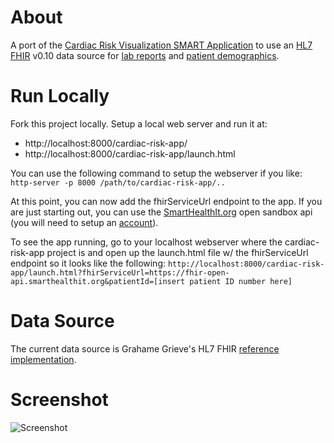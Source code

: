 # About #
A port of the [Cardiac Risk Visualization SMART Application](https://github.com/chb/smart_sample_apps/tree/0f8afd5036326f68cfb9bacf9d20d2bf3d5dd7ed/static/framework/cardio_risk_viz
) to use an [HL7 FHIR](http://www.hl7.org/implement/standards/fhir/index.htm) v0.10 data source for [lab reports](http://www.hl7.org/implement/standards/fhir/diagnosticreport.htm
) and [patient demographics](http://www.hl7.org/implement/standards/fhir/Patient.htm).

# Run Locally #

Fork this project locally. Setup a local web server and run it at:
* http://localhost:8000/cardiac-risk-app/
* http://localhost:8000/cardiac-risk-app/launch.html

You can use the following command to setup the webserver if you like:
```http-server -p 8000 /path/to/cardiac-risk-app/..```

At this point, you can now add the fhirServiceUrl endpoint to the app. If you are just starting out, you can use the [SmartHealthIt.org](http://docs.smarthealthit.org/tutorials/testing/) open sandbox api (you will need to setup an [account](https://service.smarthealthit.org/private/Login)).

To see the app running, go to your localhost webserver where the cardiac-risk-app project is and open up the launch.html file w/ the fhirServiceUrl endpoint so it looks like the following:
```http://localhost:8000/cardiac-risk-app/launch.html?fhirServiceUrl=https://fhir-open-api.smarthealthit.org&patientId=[insert patient ID number here]```


# Data Source #
The current data source is Grahame Grieve's HL7 FHIR [reference implementation](http://hl7connect.healthintersections.com.au/svc/fhir).

# Screenshot #

![Screenshot](https://raw.github.com/sethrylan/fhir_cardiac_risk/gh-pages/screenshot.png)

